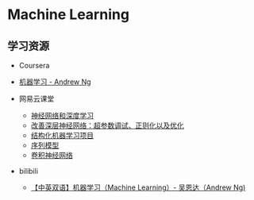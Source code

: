 # Machine Learning

## 学习资源

* Coursera
 * [机器学习 - Andrew Ng](https://www.coursera.org/learn/machine-learning/home/welcome)

* 网易云课堂
  * [神经网络和深度学习](https://mooc.study.163.com/learn/2001281002?tid=2001392029)
  * [改善深层神经网络：超参数调试、正则化以及优化](https://mooc.study.163.com/learn/2001281003?tid=2001391036)
  * [结构化机器学习项目](https://mooc.study.163.com/learn/2001280004?tid=2001391037)
  * [序列模型](https://mooc.study.163.com/learn/2001280005?tid=2001391038)
  * [卷积神经网络](https://mooc.study.163.com/learn/2001281004?tid=2001392030)

* bilibili
  * [【中英双语】机器学习（Machine Learning）- 吴恩达（Andrew Ng)](https://www.bilibili.com/video/av9912938/)
